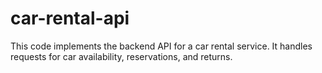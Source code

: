 # car-rental-api
This code implements the backend API for a car rental service. It handles requests for car availability, reservations, and returns.
